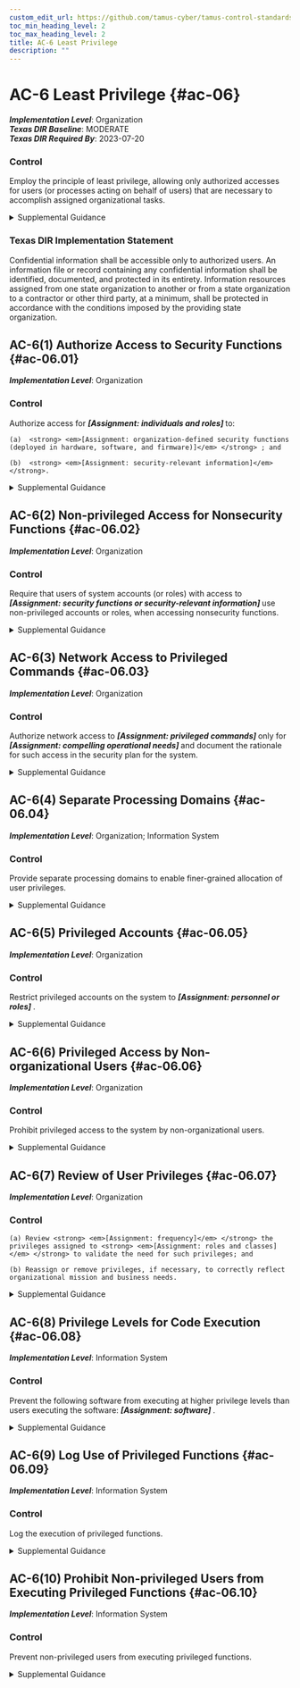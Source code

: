```yaml
---
custom_edit_url: https://github.com/tamus-cyber/tamus-control-standards/tree/main/content/tamus.edu/TAMUS_profile.xml
toc_min_heading_level: 2
toc_max_heading_level: 2
title: AC-6 Least Privilege
description: ""
---
```


# AC-6 Least Privilege {#ac-06}

_**Implementation Level**_: Organization\
_**Texas DIR Baseline**_: MODERATE\
_**Texas DIR Required By**_: 2023-07-20

### Control

Employ the principle of least privilege, allowing only authorized accesses for users (or processes acting on behalf of users) that are necessary to accomplish assigned organizational tasks.

<details>
  <summary>Supplemental Guidance</summary>

Organizations employ least privilege for specific duties and systems. The principle of least privilege is also applied to system processes, ensuring that the processes have access to systems and operate at privilege levels no higher than necessary to accomplish organizational missions or business functions. Organizations consider the creation of additional processes, roles, and accounts as necessary to achieve least privilege. Organizations apply least privilege to the development, implementation, and operation of organizational systems.

</details>

### Texas DIR Implementation Statement

Confidential information shall be accessible only to authorized users. An information file or record containing any confidential information shall be identified, documented, and protected in its entirety. Information resources assigned from one state organization to another or from a state organization to a contractor or other third party, at a minimum, shall be protected in accordance with the conditions imposed by the providing state organization.

## AC-6(1) Authorize Access to Security Functions {#ac-06.01}

_**Implementation Level**_: Organization

### Control

Authorize access for <strong> <em>[Assignment: individuals and roles]</em> </strong> to:

    (a)  <strong> <em>[Assignment: organization-defined security functions (deployed in hardware, software, and firmware)]</em> </strong> ; and

    (b)  <strong> <em>[Assignment: security-relevant information]</em> </strong>.

<details>
  <summary>Supplemental Guidance</summary>

Security functions include establishing system accounts, configuring access authorizations (i.e., permissions, privileges), configuring settings for events to be audited, and establishing intrusion detection parameters. Security-relevant information includes filtering rules for routers or firewalls, configuration parameters for security services, cryptographic key management information, and access control lists. Authorized personnel include security administrators, system administrators, system security officers, system programmers, and other privileged users.

</details>

## AC-6(2) Non-privileged Access for Nonsecurity Functions {#ac-06.02}

_**Implementation Level**_: Organization

### Control

Require that users of system accounts (or roles) with access to <strong> <em>[Assignment: security functions or security-relevant information]</em> </strong> use non-privileged accounts or roles, when accessing nonsecurity functions.

<details>
  <summary>Supplemental Guidance</summary>

Requiring the use of non-privileged accounts when accessing nonsecurity functions limits exposure when operating from within privileged accounts or roles. The inclusion of roles addresses situations where organizations implement access control policies, such as role-based access control, and where a change of role provides the same degree of assurance in the change of access authorizations for the user and the processes acting on behalf of the user as would be provided by a change between a privileged and non-privileged account.

</details>

## AC-6(3) Network Access to Privileged Commands {#ac-06.03}

_**Implementation Level**_: Organization

### Control

Authorize network access to <strong> <em>[Assignment: privileged commands]</em> </strong> only for <strong> <em>[Assignment: compelling operational needs]</em> </strong> and document the rationale for such access in the security plan for the system.

<details>
  <summary>Supplemental Guidance</summary>

Network access is any access across a network connection in lieu of local access (i.e., user being physically present at the device).

</details>

## AC-6(4) Separate Processing Domains {#ac-06.04}

_**Implementation Level**_: Organization; Information System

### Control

Provide separate processing domains to enable finer-grained allocation of user privileges.

<details>
  <summary>Supplemental Guidance</summary>

Providing separate processing domains for finer-grained allocation of user privileges includes using virtualization techniques to permit additional user privileges within a virtual machine while restricting privileges to other virtual machines or to the underlying physical machine, implementing separate physical domains, and employing hardware or software domain separation mechanisms.

</details>

## AC-6(5) Privileged Accounts {#ac-06.05}

_**Implementation Level**_: Organization

### Control

Restrict privileged accounts on the system to <strong> <em>[Assignment: personnel or roles]</em> </strong>.

<details>
  <summary>Supplemental Guidance</summary>

Privileged accounts, including super user accounts, are typically described as system administrator for various types of commercial off-the-shelf operating systems. Restricting privileged accounts to specific personnel or roles prevents day-to-day users from accessing privileged information or privileged functions. Organizations may differentiate in the application of restricting privileged accounts between allowed privileges for local accounts and for domain accounts provided that they retain the ability to control system configurations for key parameters and as otherwise necessary to sufficiently mitigate risk.

</details>

## AC-6(6) Privileged Access by Non-organizational Users {#ac-06.06}

_**Implementation Level**_: Organization

### Control

Prohibit privileged access to the system by non-organizational users.

<details>
  <summary>Supplemental Guidance</summary>

An organizational user is an employee or an individual considered by the organization to have the equivalent status of an employee. Organizational users include contractors, guest researchers, or individuals detailed from other organizations. A non-organizational user is a user who is not an organizational user. Policies and procedures for granting equivalent status of employees to individuals include a need-to-know, citizenship, and the relationship to the organization.

</details>

## AC-6(7) Review of User Privileges {#ac-06.07}

_**Implementation Level**_: Organization

### Control

    (a) Review <strong> <em>[Assignment: frequency]</em> </strong> the privileges assigned to <strong> <em>[Assignment: roles and classes]</em> </strong> to validate the need for such privileges; and

    (b) Reassign or remove privileges, if necessary, to correctly reflect organizational mission and business needs.

<details>
  <summary>Supplemental Guidance</summary>

The need for certain assigned user privileges may change over time to reflect changes in organizational mission and business functions, environments of operation, technologies, or threats. A periodic review of assigned user privileges is necessary to determine if the rationale for assigning such privileges remains valid. If the need cannot be revalidated, organizations take appropriate corrective actions.

</details>

## AC-6(8) Privilege Levels for Code Execution {#ac-06.08}

_**Implementation Level**_: Information System

### Control

Prevent the following software from executing at higher privilege levels than users executing the software: <strong> <em>[Assignment: software]</em> </strong>.

<details>
  <summary>Supplemental Guidance</summary>

In certain situations, software applications or programs need to execute with elevated privileges to perform required functions. However, depending on the software functionality and configuration, if the privileges required for execution are at a higher level than the privileges assigned to organizational users invoking such applications or programs, those users may indirectly be provided with greater privileges than assigned.

</details>

## AC-6(9) Log Use of Privileged Functions {#ac-06.09}

_**Implementation Level**_: Information System

### Control

Log the execution of privileged functions.

<details>
  <summary>Supplemental Guidance</summary>

The misuse of privileged functions, either intentionally or unintentionally by authorized users or by unauthorized external entities that have compromised system accounts, is a serious and ongoing concern and can have significant adverse impacts on organizations. Logging and analyzing the use of privileged functions is one way to detect such misuse and, in doing so, help mitigate the risk from insider threats and the advanced persistent threat.

</details>

## AC-6(10) Prohibit Non-privileged Users from Executing Privileged Functions {#ac-06.10}

_**Implementation Level**_: Information System

### Control

Prevent non-privileged users from executing privileged functions.

<details>
  <summary>Supplemental Guidance</summary>

Privileged functions include disabling, circumventing, or altering implemented security or privacy controls, establishing system accounts, performing system integrity checks, and administering cryptographic key management activities. Non-privileged users are individuals who do not possess appropriate authorizations. Privileged functions that require protection from non-privileged users include circumventing intrusion detection and prevention mechanisms or malicious code protection mechanisms. Preventing non-privileged users from executing privileged functions is enforced by <a xmlns="http://csrc.nist.gov/ns/oscal/1.0" href="#ac-3">AC-3</a>.

</details>

